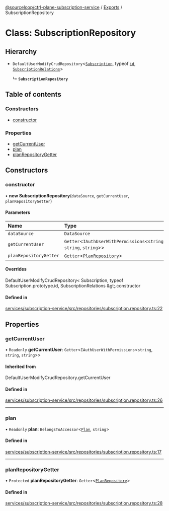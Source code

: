 [@sourceloop/ctrl-plane-subscription-service](../README.md) / [Exports](../modules.md) / SubscriptionRepository

# Class: SubscriptionRepository

## Hierarchy

- `DefaultUserModifyCrudRepository`<[`Subscription`](Subscription.md), typeof [`id`](Subscription.md#id), [`SubscriptionRelations`](../interfaces/SubscriptionRelations.md)\>

  ↳ **`SubscriptionRepository`**

## Table of contents

### Constructors

- [constructor](SubscriptionRepository.md#constructor)

### Properties

- [getCurrentUser](SubscriptionRepository.md#getcurrentuser)
- [plan](SubscriptionRepository.md#plan)
- [planRepositoryGetter](SubscriptionRepository.md#planrepositorygetter)

## Constructors

### constructor

• **new SubscriptionRepository**(`dataSource`, `getCurrentUser`, `planRepositoryGetter`)

#### Parameters

| Name | Type |
| :------ | :------ |
| `dataSource` | `DataSource` |
| `getCurrentUser` | `Getter`<`IAuthUserWithPermissions`<`string`, `string`, `string`\>\> |
| `planRepositoryGetter` | `Getter`<[`PlanRepository`](PlanRepository.md)\> |

#### Overrides

DefaultUserModifyCrudRepository&lt;
  Subscription,
  typeof Subscription.prototype.id,
  SubscriptionRelations
\&gt;.constructor

#### Defined in

[services/subscription-service/src/repositories/subscription.repository.ts:22](https://github.com/sourcefuse/arc-saas/blob/5e03dcb/services/subscription-service/src/repositories/subscription.repository.ts#L22)

## Properties

### getCurrentUser

• `Readonly` **getCurrentUser**: `Getter`<`IAuthUserWithPermissions`<`string`, `string`, `string`\>\>

#### Inherited from

DefaultUserModifyCrudRepository.getCurrentUser

#### Defined in

[services/subscription-service/src/repositories/subscription.repository.ts:26](https://github.com/sourcefuse/arc-saas/blob/5e03dcb/services/subscription-service/src/repositories/subscription.repository.ts#L26)

___

### plan

• `Readonly` **plan**: `BelongsToAccessor`<[`Plan`](Plan.md), `string`\>

#### Defined in

[services/subscription-service/src/repositories/subscription.repository.ts:17](https://github.com/sourcefuse/arc-saas/blob/5e03dcb/services/subscription-service/src/repositories/subscription.repository.ts#L17)

___

### planRepositoryGetter

• `Protected` **planRepositoryGetter**: `Getter`<[`PlanRepository`](PlanRepository.md)\>

#### Defined in

[services/subscription-service/src/repositories/subscription.repository.ts:28](https://github.com/sourcefuse/arc-saas/blob/5e03dcb/services/subscription-service/src/repositories/subscription.repository.ts#L28)
